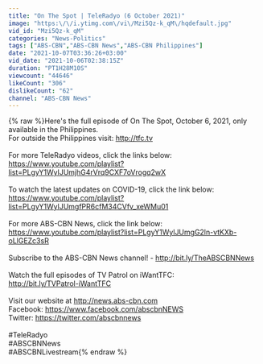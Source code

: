 ```yaml
---
title: "On The Spot | TeleRadyo (6 October 2021)"
image: "https:\/\/i.ytimg.com\/vi\/Mzi5Qz-k_qM\/hqdefault.jpg"
vid_id: "Mzi5Qz-k_qM"
categories: "News-Politics"
tags: ["ABS-CBN","ABS-CBN News","ABS-CBN Philippines"]
date: "2021-10-07T03:36:26+03:00"
vid_date: "2021-10-06T02:38:15Z"
duration: "PT1H28M10S"
viewcount: "44646"
likeCount: "306"
dislikeCount: "62"
channel: "ABS-CBN News"
---
```

{% raw %}Here's the full episode of On The Spot, October 6, 2021, only available in the Philippines.<br />For outside the Philippines visit: <a rel="nofollow" target="blank" href="http://tfc.tv">http://tfc.tv</a><br /><br />For more TeleRadyo videos, click the links below:<br /><a rel="nofollow" target="blank" href="https://www.youtube.com/playlist?list=PLgyY1WylJUmjhG4rVrq9CXF7oVrogq2wX">https://www.youtube.com/playlist?list=PLgyY1WylJUmjhG4rVrq9CXF7oVrogq2wX</a><br /><br />To watch the latest updates on COVID-19, click the link below:<br /><a rel="nofollow" target="blank" href="https://www.youtube.com/playlist?list=PLgyY1WylJUmgfPR6cfM34CVfv_xeWMu01">https://www.youtube.com/playlist?list=PLgyY1WylJUmgfPR6cfM34CVfv_xeWMu01</a><br /><br />For more ABS-CBN News, click the link below:<br /><a rel="nofollow" target="blank" href="https://www.youtube.com/playlist?list=PLgyY1WylJUmgG2ln-vtKXb-oLlGEZc3sR">https://www.youtube.com/playlist?list=PLgyY1WylJUmgG2ln-vtKXb-oLlGEZc3sR</a><br /><br />Subscribe to the ABS-CBN News channel! - <a rel="nofollow" target="blank" href="http://bit.ly/TheABSCBNNews">http://bit.ly/TheABSCBNNews</a><br /><br />Watch the full episodes of TV Patrol on iWantTFC:<br /><a rel="nofollow" target="blank" href="http://bit.ly/TVPatrol-iWantTFC">http://bit.ly/TVPatrol-iWantTFC</a><br /><br />Visit our website at <a rel="nofollow" target="blank" href="http://news.abs-cbn.com">http://news.abs-cbn.com</a><br />Facebook: <a rel="nofollow" target="blank" href="https://www.facebook.com/abscbnNEWS">https://www.facebook.com/abscbnNEWS</a><br />Twitter: <a rel="nofollow" target="blank" href="https://twitter.com/abscbnnews">https://twitter.com/abscbnnews</a><br /><br />#TeleRadyo<br />#ABSCBNNews<br />#ABSCBNLivestream{% endraw %}
